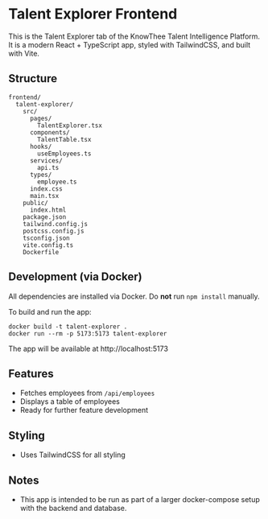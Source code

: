 # Talent Explorer Frontend

This is the Talent Explorer tab of the KnowThee Talent Intelligence Platform. It is a modern React + TypeScript app, styled with TailwindCSS, and built with Vite.

## Structure

```
frontend/
  talent-explorer/
    src/
      pages/
        TalentExplorer.tsx
      components/
        TalentTable.tsx
      hooks/
        useEmployees.ts
      services/
        api.ts
      types/
        employee.ts
      index.css
      main.tsx
    public/
      index.html
    package.json
    tailwind.config.js
    postcss.config.js
    tsconfig.json
    vite.config.ts
    Dockerfile
```

## Development (via Docker)

All dependencies are installed via Docker. Do **not** run `npm install` manually.

To build and run the app:

```
docker build -t talent-explorer .
docker run --rm -p 5173:5173 talent-explorer
```

The app will be available at http://localhost:5173

## Features
- Fetches employees from `/api/employees`
- Displays a table of employees
- Ready for further feature development

## Styling
- Uses TailwindCSS for all styling

## Notes
- This app is intended to be run as part of a larger docker-compose setup with the backend and database. 